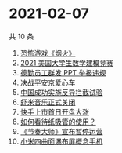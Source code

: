 # 2021-02-07

共 10 条

<!-- BEGIN -->
<!-- 最后更新时间 Sun Feb 07 2021 04:20:39 GMT+0800 (CST) -->
1. [恐怖游戏《烟火》](https://www.zhihu.com/search?q=烟火)
1. [2021 美国大学生数学建模竞赛](https://www.zhihu.com/search?q=2021美赛)
1. [德勤员工群发 PPT 举报违规](https://www.zhihu.com/search?q=德勤)
1. [决战平安京爱心车](https://www.zhihu.com/search?q=决战平安京)
1. [中国成功实施反导拦截试验](https://www.zhihu.com/search?q=陆基中段反导)
1. [虾米音乐正式关闭](https://www.zhihu.com/search?q=虾米音乐)
1. [快手上市首日开盘大涨](https://www.zhihu.com/search?q=快手上市)
1. [如何看待纸吸管的使用？](https://www.zhihu.com/search?q=纸吸管)
1. [《节奏大师》宣布暂停运营](https://www.zhihu.com/search?q=节奏大师)
1. [小米四曲面瀑布屏概念手机](https://www.zhihu.com/search?q=小米手机)
<!-- END -->
